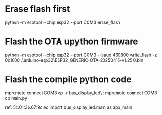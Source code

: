 # Erase flash first
python -m esptool --chip esp32 --port COM3 erase_flash

# Flash the OTA upython firmware
python -m esptool --chip esp32 --port COM3 --baud 460800 write_flash -z 0x1000 .\arduino-esp32\ESP32_GENERIC-OTA-20250415-v1.25.0.bin

# Flash the compile python code
mpremote connect COM3 cp -r bus_display_led\ :
mpremote connect COM3 cp main.py :

ref: 5c:01:3b:67:9c:ec
import bus_display_led.main as app_main